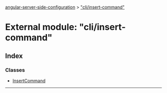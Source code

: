 [angular-server-side-configuration](../README.md) > ["cli/insert-command"](../modules/_cli_insert_command_.md)

# External module: "cli/insert-command"

## Index

### Classes

* [InsertCommand](../classes/_cli_insert_command_.insertcommand.md)

---

